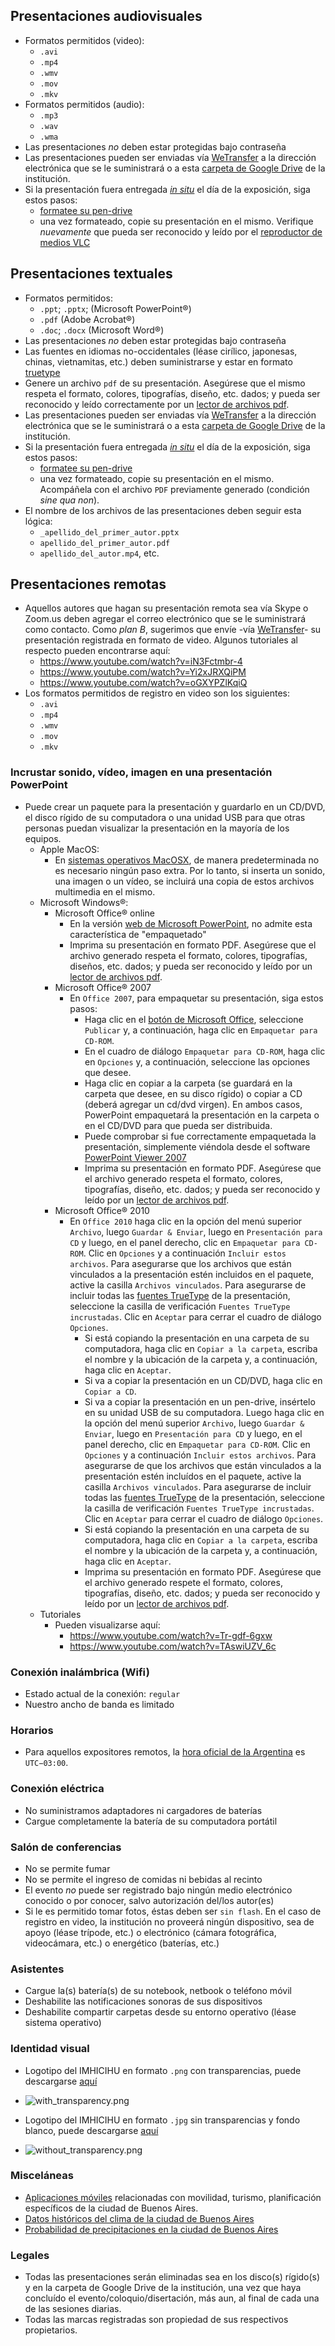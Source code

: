 ## Presentaciones audiovisuales
* Formatos permitidos (video): 
    - `.avi`
    - `.mp4`
    - `.wmv`
    - `.mov`
    - `.mkv`
* Formatos permitidos (audio): 
    - `.mp3` 
    - `.wav`
    - `.wma`
* Las presentaciones _no_ deben estar protegidas bajo contraseña
* Las presentaciones pueden ser enviadas vía [WeTransfer](https://wetransfer.com/) a la dirección electrónica que se le suministrará o a esta [carpeta de Google Drive](https://drive.google.com/drive/folders/0BzEQFvceWPQvOTJrYmdVWjRsSjA) de la institución. 
* Si la presentación fuera entregada [_in situ_](https://es.wikipedia.org/wiki/In_situ) el día de la exposición, siga estos pasos: 
    - [formatee su pen-drive](https://www.ipadizate.es/2018/06/26/pendrive-compatible-mac-windows/)
    - una vez formateado, copie su presentación en el mismo. Verifique _nuevamente_ que pueda ser reconocido y leído por el [reproductor de medios VLC](http://www.videolan.org/)

## Presentaciones textuales
* Formatos permitidos: 
    - `.ppt`; `.pptx`; (Microsoft PowerPoint®)
    - `.pdf` (Adobe Acrobat®)
    - `.doc`; `.docx` (Microsoft Word®)
* Las presentaciones _no_ deben estar protegidas bajo contraseña
* Las fuentes en idiomas no-occidentales (léase cirílico, japonesas, chinas, vietnamitas, etc.) deben suministrarse y estar en formato [truetype](https://es.wikipedia.org/wiki/TrueType)
* Genere un archivo `pdf` de su presentación. Asegúrese que el mismo respeta el formato, colores, tipografías, diseño, etc. dados; y pueda ser reconocido y leído correctamente por un [lector de archivos pdf](https://acrobat.adobe.com/la/es/acrobat/pdf-reader.html).
* Las presentaciones pueden ser enviadas vía [WeTransfer](https://wetransfer.com/) a la dirección electrónica que se le suministrará o a esta [carpeta de Google Drive](https://drive.google.com/drive/folders/0BzEQFvceWPQvOTJrYmdVWjRsSjA) de la institución. 
* Si la presentación fuera entregada [_in situ_](https://es.wikipedia.org/wiki/In_situ) el día de la exposición, siga estos pasos: 
    - [formatee su pen-drive](https://www.ipadizate.es/2018/06/26/pendrive-compatible-mac-windows/)
    - una vez formateado, copie su presentación en el mismo. Acompáñela con el archivo `PDF` previamente generado (condición _sine qua non_).
* El nombre de los archivos de las presentaciones deben seguir esta lógica:
    - `_apellido_del_primer_autor.pptx`
    - `apellido_del_primer_autor.pdf`
    - `apellido_del_autor.mp4`, etc.

## Presentaciones remotas
* Aquellos autores que hagan su presentación remota sea vía Skype o Zoom.us deben agregar el correo electrónico que se le suministrará como contacto. Como _plan B_, sugerimos que envíe -vía [WeTransfer](http://wetransfer.com/)- su presentación registrada en formato de video. Algunos tutoriales al respecto pueden encontrarse aquí:
    - https://www.youtube.com/watch?v=iN3Fctmbr-4
    - https://www.youtube.com/watch?v=Yi2xJRXQiPM
    - https://www.youtube.com/watch?v=oGXYPZlKqiQ
* Los formatos permitidos de registro en video son los siguientes: 
    - `.avi`
    - `.mp4`
    - `.wmv`
    - `.mov`
    - `.mkv`
    
### Incrustar sonido, vídeo, imagen en una presentación PowerPoint
* Puede crear un paquete para la presentación y guardarlo en un CD/DVD, el disco rígido de su computadora o una unidad USB para que otras personas puedan visualizar la presentación en la mayoría de los equipos.
  * Apple MacOS: 
    - En [sistemas operativos MacOSX](https://es.wikipedia.org/wiki/MacOS#Versiones), de manera predeterminada no es necesario ningún paso extra. Por lo tanto, si inserta un sonido, una imagen o un vídeo, se incluirá una copia de estos archivos multimedia en el mismo.
  * Microsoft Windows®:
    - Microsoft Office® online
        - En la versión [web de Microsoft PowerPoint](https://office.live.com/start/PowerPoint.aspx?ui=es%2DES), no admite esta característica de "empaquetado"
        - Imprima su presentación en formato PDF. Asegúrese que el archivo generado respeta el formato, colores, tipografías, diseños, etc. dados; y pueda ser reconocido y leído por un [lector de archivos pdf](https://acrobat.adobe.com/la/es/acrobat/pdf-reader.html).
    - Microsoft Office® 2007
        - En `Office 2007`, para empaquetar su presentación, siga estos pasos:
 	      - Haga clic en el [botón de Microsoft Office](http://www.cavsi.com/preguntasrespuestas/que-es-el-boton-de-microsoft-office/), seleccione `Publicar` y, a continuación, haga clic en `Empaquetar para CD-ROM`. 
 	      - En el cuadro de diálogo `Empaquetar para CD-ROM`, haga clic en `Opciones` y, a continuación, seleccione las opciones que desee.
 	      - Haga clic en copiar a la carpeta (se guardará en la carpeta que desee, en su disco rígido) o copiar a CD (deberá agregar un cd/dvd virgen). En ambos casos, PowerPoint empaquetará la presentación en la carpeta o en el CD/DVD para que pueda ser distribuida.
 	      - Puede comprobar si fue correctamente empaquetada la presentación, simplemente viéndola desde el software [PowerPoint Viewer 2007](https://www.microsoft.com/en-us/download/details.aspx?id=27806)
          - Imprima su presentación en formato PDF. Asegúrese que el archivo generado respeta el formato, colores, tipografías, diseño, etc. dados; y pueda ser reconocido y leído por un [lector de archivos pdf](https://acrobat.adobe.com/la/es/acrobat/pdf-reader.html).
     - Microsoft Office® 2010
        - En `Office 2010` haga clic en la opción del menú superior `Archivo`, luego `Guardar & Enviar`, luego en `Presentación para CD` y luego, en el panel derecho, clic en `Empaquetar para CD-ROM`. Clic en `Opciones` y a continuación `Incluir estos archivos`. Para asegurarse que los archivos que están vinculados a la presentación estén incluidos en el paquete, active la casilla `Archivos vinculados`. Para asegurarse de incluir todas las [fuentes TrueType](https://es.wikipedia.org/wiki/TrueType) de la presentación, seleccione la casilla de verificación `Fuentes TrueType incrustadas`. Clic en `Aceptar` para cerrar el cuadro de diálogo `Opciones`.
 	      - Si está copiando la presentación en una carpeta de su computadora, haga clic en `Copiar a la carpeta`, escriba el nombre y la ubicación de la carpeta y, a continuación, haga clic en `Aceptar`.
 	      - Si va a copiar la presentación en un CD/DVD, haga clic en `Copiar a CD`.
 	      - Si va a copiar la presentación en un pen-drive, insértelo en su unidad USB de su computadora. Luego haga clic en la opción del menú superior `Archivo`, luego `Guardar & Enviar`, luego en `Presentación para CD` y luego, en el panel derecho, clic en `Empaquetar para CD-ROM`. Clic en `Opciones` y a continuación `Incluir estos archivos`. Para asegurarse de que los archivos que están vinculados a la presentación estén incluídos en el paquete, active la casilla `Archivos vinculados`. Para asegurarse de incluir todas las [fuentes TrueType](https://es.wikipedia.org/wiki/TrueType) de la presentación, seleccione la casilla de verificación `Fuentes TrueType incrustadas`. Clic en `Aceptar` para cerrar el cuadro de diálogo `Opciones`.
 	      - Si está copiando la presentación en una carpeta de su computadora, haga clic en `Copiar a la carpeta`, escriba el nombre y la ubicación de la carpeta y, a continuación, haga clic en `Aceptar`.
          - Imprima su presentación en formato PDF. Asegúrese que el archivo generado respete el formato, colores, tipografías, diseño, etc. dados; y pueda ser reconocido y leído por un [lector de archivos pdf](https://acrobat.adobe.com/la/es/acrobat/pdf-reader.html).
  * Tutoriales
    - Pueden visualizarse aquí:
        - https://www.youtube.com/watch?v=Tr-gdf-6gxw
        - https://www.youtube.com/watch?v=TAswiUZV_6c

### Conexión inalámbrica (Wifi)
* Estado actual de la conexión: `regular`
* Nuestro ancho de banda es limitado

### Horarios
* Para aquellos expositores remotos, la [hora oficial de la Argentina](https://es.wikipedia.org/wiki/Hora_oficial_argentina) es `UTC−03:00`.

### Conexión eléctrica
* No suministramos adaptadores ni cargadores de baterías
* Cargue completamente la batería de su computadora portátil

### Salón de conferencias
* No se permite fumar
* No se permite el ingreso de comidas ni bebidas al recinto
* El evento _no_ puede ser registrado bajo ningún medio electrónico conocido o por conocer, salvo autorización del/los autor(es)
* Si le es permitido tomar fotos, éstas deben ser `sin flash`. En el caso de registro en video, la institución no proveerá ningún dispositivo, sea de apoyo (léase trípode, etc.) o electrónico (cámara fotográfica, videocámara, etc.) o energético (baterías, etc.)

### Asistentes
* Cargue la(s) batería(s) de su notebook, netbook o teléfono móvil
* Deshabilite las notificaciones sonoras de sus dispositivos
* Deshabilite compartir carpetas desde su entorno operativo (léase sistema operativo)

### Identidad visual
* Logotipo del IMHICIHU en formato `.png` con transparencias, puede descargarse [aquí](https://bitbucket.org/imhicihu/presentations-norms-checklist-proxies/downloads/logo-imhicihu-conicet.png)
- ![with_transparency.png](https://bitbucket.org/repo/z88jp6x/images/1534054304-transparency.png)
* Logotipo del IMHICIHU en formato `.jpg` sin transparencias y fondo blanco, puede descargarse [aquí](https://bitbucket.org/imhicihu/presentations-norms-checklist-proxies/downloads/logo-imhicihu-conicet.jpg)
- ![without_transparency.png](https://bitbucket.org/repo/z88jp6x/images/3066658849-logo-imhicihu-conicet.png)

### Misceláneas
* [Aplicaciones móviles](https://turismo.buenosaires.gob.ar/es/article/aplicaciones-para-m%C3%B3viles) relacionadas con movilidad, turismo, planificación específicos de la ciudad de Buenos Aires.
* [Datos históricos del clima de la ciudad de Buenos Aires](https://weather.com/weather/monthly/l/ARBA0009:1:AR)
* [Probabilidad de precipitaciones en la ciudad de Buenos Aires](https://www.estadisticaciudad.gob.ar/eyc/?p=64793)

### Legales ###
* Todas las presentaciones serán eliminadas sea en los disco(s) rígido(s) y en la carpeta de Google Drive de la institución, una vez que haya concluído el evento/coloquio/disertación, más aun, al final de cada una de las sesiones diarias.
* Todas las marcas registradas son propiedad de sus respectivos propietarios.